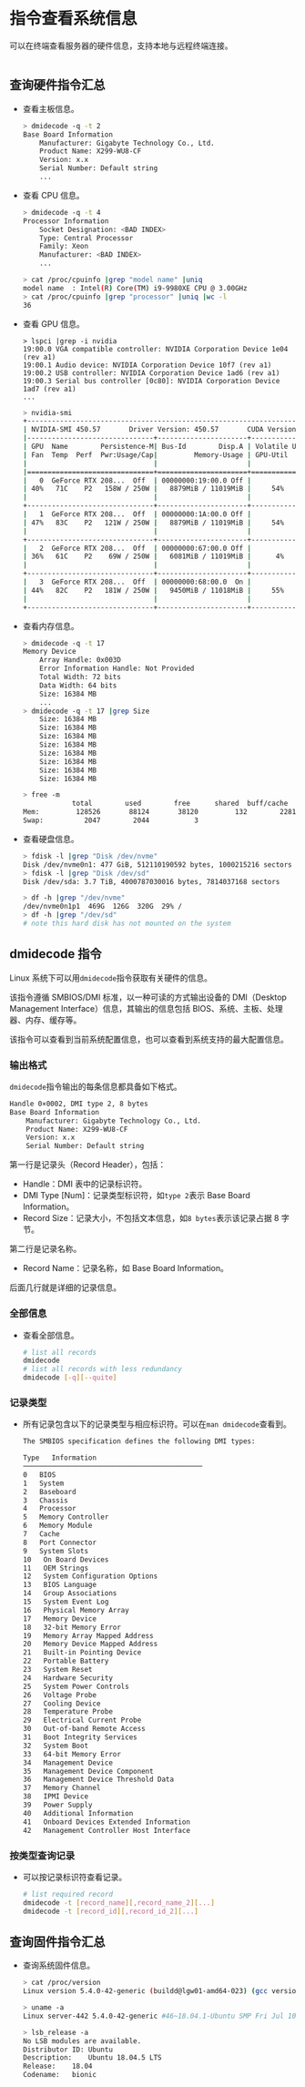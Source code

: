 # 指令查看系统信息

可以在终端查看服务器的硬件信息，支持本地与远程终端连接。

```note:: 部分储存系统信息的文件仅支持 root 用户查看。

```

## 查询硬件指令汇总

-   查看主板信息。

    ```sh
    > dmidecode -q -t 2
    Base Board Information
        Manufacturer: Gigabyte Technology Co., Ltd.
        Product Name: X299-WU8-CF
        Version: x.x
        Serial Number: Default string
        ...
    ```

-   查看 CPU 信息。

    ```sh
    > dmidecode -q -t 4
    Processor Information
        Socket Designation: <BAD INDEX>
        Type: Central Processor
        Family: Xeon
        Manufacturer: <BAD INDEX>
        ...
    ```

    ```sh
    > cat /proc/cpuinfo |grep "model name" |uniq
    model name	: Intel(R) Core(TM) i9-9980XE CPU @ 3.00GHz
    > cat /proc/cpuinfo |grep "processor" |uniq |wc -l
    36
    ```

-   查看 GPU 信息。

    ```
    > lspci |grep -i nvidia
    19:00.0 VGA compatible controller: NVIDIA Corporation Device 1e04 (rev a1)
    19:00.1 Audio device: NVIDIA Corporation Device 10f7 (rev a1)
    19:00.2 USB controller: NVIDIA Corporation Device 1ad6 (rev a1)
    19:00.3 Serial bus controller [0c80]: NVIDIA Corporation Device 1ad7 (rev a1)
    ...
    ```

    ```sh
    > nvidia-smi
    +-----------------------------------------------------------------------------+
    | NVIDIA-SMI 450.57       Driver Version: 450.57       CUDA Version: 11.0     |
    |-------------------------------+----------------------+----------------------+
    | GPU  Name        Persistence-M| Bus-Id        Disp.A | Volatile Uncorr. ECC |
    | Fan  Temp  Perf  Pwr:Usage/Cap|         Memory-Usage | GPU-Util  Compute M. |
    |                               |                      |               MIG M. |
    |===============================+======================+======================|
    |   0  GeForce RTX 208...  Off  | 00000000:19:00.0 Off |                  N/A |
    | 40%   71C    P2   158W / 250W |   8879MiB / 11019MiB |     54%      Default |
    |                               |                      |                  N/A |
    +-------------------------------+----------------------+----------------------+
    |   1  GeForce RTX 208...  Off  | 00000000:1A:00.0 Off |                  N/A |
    | 47%   83C    P2   121W / 250W |   8879MiB / 11019MiB |     54%      Default |
    |                               |                      |                  N/A |
    +-------------------------------+----------------------+----------------------+
    |   2  GeForce RTX 208...  Off  | 00000000:67:00.0 Off |                  N/A |
    | 36%   61C    P2    69W / 250W |   6081MiB / 11019MiB |      4%      Default |
    |                               |                      |                  N/A |
    +-------------------------------+----------------------+----------------------+
    |   3  GeForce RTX 208...  Off  | 00000000:68:00.0  On |                  N/A |
    | 44%   82C    P2   181W / 250W |   9450MiB / 11018MiB |     55%      Default |
    |                               |                      |                  N/A |
    +-------------------------------+----------------------+----------------------+
    ```

-   查看内存信息。

    ```sh
    > dmidecode -q -t 17
    Memory Device
        Array Handle: 0x003D
        Error Information Handle: Not Provided
        Total Width: 72 bits
        Data Width: 64 bits
        Size: 16384 MB
        ...
    > dmidecode -q -t 17 |grep Size
        Size: 16384 MB
        Size: 16384 MB
        Size: 16384 MB
        Size: 16384 MB
        Size: 16384 MB
        Size: 16384 MB
        Size: 16384 MB
        Size: 16384 MB
    ```

    ```sh
    > free -m
                total        used        free      shared  buff/cache   available
    Mem:         128526       88124       38120         132        2281       39136
    Swap:          2047        2044           3
    ```

-   查看硬盘信息。

    ```sh
    > fdisk -l |grep "Disk /dev/nvme"
    Disk /dev/nvme0n1: 477 GiB, 512110190592 bytes, 1000215216 sectors
    > fdisk -l |grep "Disk /dev/sd"
    Disk /dev/sda: 3.7 TiB, 4000787030016 bytes, 7814037168 sectors
    ```

    ```sh
    > df -h |grep "/dev/nvme"
    /dev/nvme0n1p1  469G  126G  320G  29% /
    > df -h |grep "/dev/sd"
    # note this hard disk has not mounted on the system
    ```

## dmidecode 指令

Linux 系统下可以用`dmidecode`指令获取有关硬件的信息。

该指令遵循 SMBIOS/DMI 标准，以一种可读的方式输出设备的 DMI（Desktop Management Interface）信息，其输出的信息包括 BIOS、系统、主板、处理器、内存、缓存等。

该指令可以查看到当前系统配置信息，也可以查看到系统支持的最大配置信息。

### 输出格式

`dmidecode`指令输出的每条信息都具备如下格式。

```sh
Handle 0×0002, DMI type 2, 8 bytes
Base Board Information
	Manufacturer: Gigabyte Technology Co., Ltd.
	Product Name: X299-WU8-CF
	Version: x.x
	Serial Number: Default string
```

第一行是记录头（Record Header），包括：

-   Handle：DMI 表中的记录标识符。
-   DMI Type [Num]：记录类型标识符，如`type 2`表示 Base Board Information。
-   Record Size：记录大小，不包括文本信息，如`8 bytes`表示该记录占据 8 字节。

第二行是记录名称。

-   Record Name：记录名称，如 Base Board Information。

后面几行就是详细的记录信息。

### 全部信息

-   查看全部信息。

    ```sh
    # list all records
    dmidecode
    # list all records with less redundancy
    dmidecode [-q][--quite]
    ```

### 记录类型

-   所有记录包含以下的记录类型与相应标识符。可以在`man dmidecode`查看到。

    ```sh
    The SMBIOS specification defines the following DMI types:

    Type   Information
    ────────────────────────────────────────────
    0   BIOS
    1   System
    2   Baseboard
    3   Chassis
    4   Processor
    5   Memory Controller
    6   Memory Module
    7   Cache
    8   Port Connector
    9   System Slots
    10   On Board Devices
    11   OEM Strings
    12   System Configuration Options
    13   BIOS Language
    14   Group Associations
    15   System Event Log
    16   Physical Memory Array
    17   Memory Device
    18   32-bit Memory Error
    19   Memory Array Mapped Address
    20   Memory Device Mapped Address
    21   Built-in Pointing Device
    22   Portable Battery
    23   System Reset
    24   Hardware Security
    25   System Power Controls
    26   Voltage Probe
    27   Cooling Device
    28   Temperature Probe
    29   Electrical Current Probe
    30   Out-of-band Remote Access
    31   Boot Integrity Services
    32   System Boot
    33   64-bit Memory Error
    34   Management Device
    35   Management Device Component
    36   Management Device Threshold Data
    37   Memory Channel
    38   IPMI Device
    39   Power Supply
    40   Additional Information
    41   Onboard Devices Extended Information
    42   Management Controller Host Interface
    ```

### 按类型查询记录

-   可以按记录标识符查看记录。

    ```sh
    # list required record
    dmidecode -t [record_name][,record_name_2][...]
    dmidecode -t [record_id][,record_id_2][...]
    ```

## 查询固件指令汇总

-   查询系统固件信息。

    ```sh
    > cat /proc/version
    Linux version 5.4.0-42-generic (buildd@lgw01-amd64-023) (gcc version 7.5.0 (Ubuntu 7.5.0-3ubuntu1~18.04)) #46~18.04.1-Ubuntu SMP Fri Jul 10 07:21:24 UTC 2020
    ```

    ```sh
    > uname -a
    Linux server-442 5.4.0-42-generic #46~18.04.1-Ubuntu SMP Fri Jul 10 07:21:24 UTC 2020 x86_64 x86_64 x86_64 GNU/Linux
    ```

    ```sh
    > lsb_release -a
    No LSB modules are available.
    Distributor ID:	Ubuntu
    Description:	Ubuntu 18.04.5 LTS
    Release:	18.04
    Codename:	bionic
    ```
